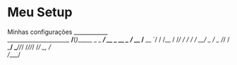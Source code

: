 # Meu Setup
Minhas configurações
                   ____________         
______________________  __/__(_)______ _
_  ___/  __ \_  __ \_  /_ __  /__  __ `/
/ /__ / /_/ /  / / /  __/ _  / _  /_/ / 
\___/ \____//_/ /_//_/    /_/  _\__, /  
                               /____/   

                                         
